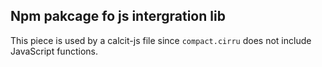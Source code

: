 
Npm pakcage fo js intergration lib
----

This piece is used by a calcit-js file since `compact.cirru` does not include JavaScript functions.
